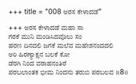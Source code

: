 +++
title = "008 ಅರಸ ಕೇಳಾದಡೆ"

+++
ಅರಸ ಕೇಳಾದಡೆ ಮಹಾ ಸಾ  
ಗರಕೆ ಮುನಿ ಮಂಡಿಸಿದವೊಲು ಸಂ  
ಹರಣ ದಿನದಲಿ ಜಗಕೆ ಮಲೆವ ಮಹೇಶನಂದದಲಿ  
ಅರಿ ಹಿರಣ್ಯಾಕ್ಷನ ಬಲಕೆ ಕೋ  
ಡೆರಗಿ ನಿಂದ ವರಾಹನಂತಿರೆ  
ಪರಬಲಾಂತಕ ಭೀಮ ನಿಂದನು ತರುಬಿ ಪರಬಲವ      ॥8॥